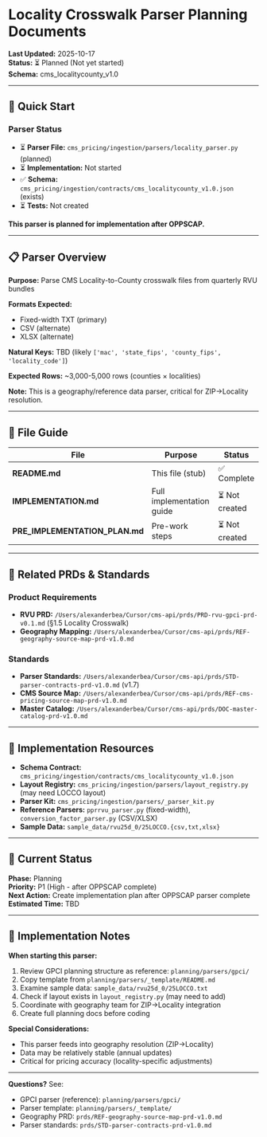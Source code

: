 # Locality Crosswalk Parser Planning Documents

**Last Updated:** 2025-10-17  
**Status:** ⏳ Planned (Not yet started)  
**Schema:** cms_localitycounty_v1.0

---

## 🎯 **Quick Start**

### Parser Status
- ⏳ **Parser File:** `cms_pricing/ingestion/parsers/locality_parser.py` (planned)
- ⏳ **Implementation:** Not started
- ✅ **Schema:** `cms_pricing/ingestion/contracts/cms_localitycounty_v1.0.json` (exists)
- ⏳ **Tests:** Not created

**This parser is planned for implementation after OPPSCAP.**

---

## 📋 **Parser Overview**

**Purpose:** Parse CMS Locality-to-County crosswalk files from quarterly RVU bundles

**Formats Expected:**
- Fixed-width TXT (primary)
- CSV (alternate)
- XLSX (alternate)

**Natural Keys:** TBD (likely `['mac', 'state_fips', 'county_fips', 'locality_code']`)

**Expected Rows:** ~3,000-5,000 rows (counties × localities)

**Note:** This is a geography/reference data parser, critical for ZIP→Locality resolution.

---

## 📂 **File Guide**

| File | Purpose | Status |
|------|---------|--------|
| **README.md** | This file (stub) | ✅ Complete |
| **IMPLEMENTATION.md** | Full implementation guide | ⏳ Not created |
| **PRE_IMPLEMENTATION_PLAN.md** | Pre-work steps | ⏳ Not created |

---

## 📖 **Related PRDs & Standards**

### Product Requirements
- **RVU PRD:** `/Users/alexanderbea/Cursor/cms-api/prds/PRD-rvu-gpci-prd-v0.1.md` (§1.5 Locality Crosswalk)
- **Geography Mapping:** `/Users/alexanderbea/Cursor/cms-api/prds/REF-geography-source-map-prd-v1.0.md`

### Standards
- **Parser Standards:** `/Users/alexanderbea/Cursor/cms-api/prds/STD-parser-contracts-prd-v1.0.md` (v1.7)
- **CMS Source Map:** `/Users/alexanderbea/Cursor/cms-api/prds/REF-cms-pricing-source-map-prd-v1.0.md`
- **Master Catalog:** `/Users/alexanderbea/Cursor/cms-api/prds/DOC-master-catalog-prd-v1.0.md`

---

## 🔧 **Implementation Resources**

- **Schema Contract:** `cms_pricing/ingestion/contracts/cms_localitycounty_v1.0.json`
- **Layout Registry:** `cms_pricing/ingestion/parsers/layout_registry.py` (may need LOCCO layout)
- **Parser Kit:** `cms_pricing/ingestion/parsers/_parser_kit.py`
- **Reference Parsers:** `pprrvu_parser.py` (fixed-width), `conversion_factor_parser.py` (CSV/XLSX)
- **Sample Data:** `sample_data/rvu25d_0/25LOCCO.{csv,txt,xlsx}`

---

## 🎯 **Current Status**

**Phase:** Planning  
**Priority:** P1 (High - after OPPSCAP complete)  
**Next Action:** Create implementation plan after OPPSCAP parser complete  
**Estimated Time:** TBD

---

## 📝 **Implementation Notes**

**When starting this parser:**
1. Review GPCI planning structure as reference: `planning/parsers/gpci/`
2. Copy template from `planning/parsers/_template/README.md`
3. Examine sample data: `sample_data/rvu25d_0/25LOCCO.txt`
4. Check if layout exists in `layout_registry.py` (may need to add)
5. Coordinate with geography team for ZIP→Locality integration
6. Create full planning docs before coding

**Special Considerations:**
- This parser feeds into geography resolution (ZIP→Locality)
- Data may be relatively stable (annual updates)
- Critical for pricing accuracy (locality-specific adjustments)

---

**Questions?** See:
- GPCI parser (reference): `planning/parsers/gpci/`
- Parser template: `planning/parsers/_template/`
- Geography PRD: `prds/REF-geography-source-map-prd-v1.0.md`
- Parser standards: `prds/STD-parser-contracts-prd-v1.0.md`


